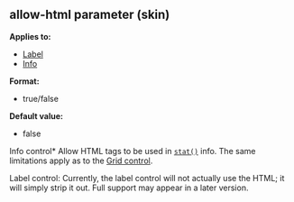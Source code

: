 ## allow-html parameter (skin)
**Applies to:**
*   [Label](/%7Bskin%7D/control/label)
*   [Info](/%7Bskin%7D/control/info)
<!-- -->
**Format:**
*   true/false
<!-- -->
**Default value:**
*   false


Info control* Allow HTML tags to be used in
[`stat()`](/proc/stat) info. The same limitations apply as to the
[Grid control](/%7Bskin%7D/control/grid). 

Label control:
Currently, the label control will not actually use the HTML; it will
simply strip it out. Full support may appear in a later version.